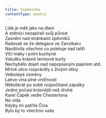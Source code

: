 ```yaml
---
title: Vzpomínka
contentType: poetry
---
```


<section>

Lidé je měli jako na dlani  
A státníci nezapírali svůj původ  
Zasněni nad stránkami zpěvníků  
Radovali se že delegace ze Zanzibaru  
Navštívila všechno co poletuje nad talíři  
Vlčí máky i polní kuchyně  
Vskutku krásné tenisové kurty  
Nechybělo dojetí nad nepopsaným papírem atd.  
Mrtvé ulice rozprávěly s živými stíny  
Velkolepé úsměvy  
Lahve vína plné vnitřností  
Několikrát po sobě rozpočítané zápalky  
Jedno počasí krásnější než druhé  
Karel Čapek vedle Chestertona  
No vida  
Kdyby mi patřila Čína  
Bylo by to všechno vaše

</section>
